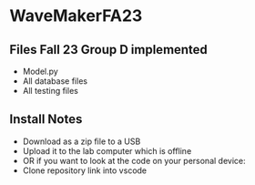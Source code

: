 # WaveMakerFA23

## Files Fall 23 Group D implemented
- Model.py
- All database files
- All testing files

## Install Notes
- Download as a zip file to a USB
- Upload it to the lab computer which is offline
- OR if you want to look at the code on your personal device:
- Clone repository link into vscode
